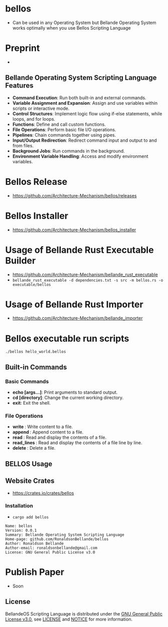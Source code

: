# bellos
- Can be used in any Operating System but Bellande Operating System works optimally when you use Bellos Scripting Language

# Preprint
- 

## Bellande Operating System Scripting Language Features
- **Command Execution**: Run both built-in and external commands.
- **Variable Assignment and Expansion**: Assign and use variables within scripts or interactive mode.
- **Control Structures**: Implement logic flow using if-else statements, while loops, and for loops.
- **Functions**: Define and call custom functions.
- **File Operations**: Perform basic file I/O operations.
- **Pipelines**: Chain commands together using pipes.
- **Input/Output Redirection**: Redirect command input and output to and from files.
- **Background Jobs**: Run commands in the background.
- **Environment Variable Handling**: Access and modify environment variables.

# Bellos Release
- https://github.com/Architecture-Mechanism/bellos/releases

# Bellos Installer
- https://github.com/Architecture-Mechanism/bellos_installer

# Usage of Bellande Rust Executable Builder
- https://github.com/Architecture-Mechanism/bellande_rust_executable
- ```bellande_rust_executable -d dependencies.txt -s src -m bellos.rs -o executable/bellos``` 

# Usage of Bellande Rust Importer
- https://github.com/Architecture-Mechanism/bellande_importer

# Bellos executable run scripts
```
./bellos hello_world.bellos 
```

## Built-in Commands

### Basic Commands
- **echo [args...]**: Print arguments to standard output.
- **cd [directory]**: Change the current working directory.
- **exit**: Exit the shell.

### File Operations
- **write <filename> <content>**: Write content to a file.
- **append <filename> <content>**: Append content to a file.
- **read <filename>**: Read and display the contents of a file.
- **read_lines <filename>**: Read and display the contents of a file line by line.
- **delete <filename>**: Delete a file.

## BELLOS Usage

## Website Crates
- https://crates.io/crates/bellos

### Installation
- `cargo add bellos`

```
Name: bellos
Version: 0.0.1
Summary: Bellande Operating System Scripting Language
Home-page: github.com/RonaldsonBellande/bellos
Author: Ronaldson Bellande
Author-email: ronaldsonbellande@gmail.com
License: GNU General Public License v3.0
```

# Publish Paper
- Soon

## License

BellandeOS Scripting Language is distributed under the [GNU General Public License v3.0](https://www.gnu.org/licenses/gpl-3.0.en.html), see [LICENSE](https://github.com/Architecture-Mechanism/bellos/blob/main/LICENSE) and [NOTICE](https://github.com/Architecture-Mechanism/bellos/blob/main/LICENSE) for more information.
